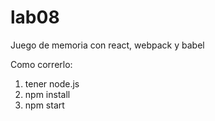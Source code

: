 # lab08

Juego de memoria con react, webpack y babel

Como correrlo:

1. tener node.js
2. npm install
3. npm start 
